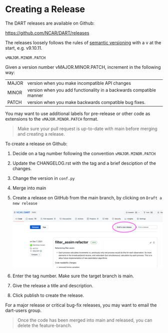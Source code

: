 # Creating a Release

The DART releases are available on Github:

<https://github.com/NCAR/DART/releases>

The releases loosely follows the rules of [semantic
versioning](https://semver.org/) with a v at the start, e.g. v9.10.11.

```
vMAJOR.MINOR.PATCH
```

Given a version number vMAJOR.MINOR.PATCH, increment in the following way:

|       |                                                                     |
|-------|---------------------------------------------------------------------|
| MAJOR | version when you make incompatible API changes                      |
| MINOR | version when you add functionality in a backwards compatible manner |
| PATCH | version when you make backwards compatible bug fixes.               |

You may want to use additional labels for pre-release or other code as
extensions to the `vMAJOR.MINOR.PATCH` format.

>Make sure your pull request is up-to-date with main before merging and
>creating a release.

To create a release on Github:

1.  Decide on a tag number following the convention
    `vMAJOR.MINOR.PATCH`

2.  Update the CHANGELOG.rst with the tag and a brief desciption of the
    changes.

3.  Change the version in `conf.py`

4.  Merge into main

5.  Create a release on GitHub from the main branch, by clicking on 
    `Draft a new release`

    ![draft-new-release](./images/new-release.png)

6.  Enter the tag number. Make sure the target branch is main.

7.  Give the release a title and description.

8.  Click publish to create the release.

For a major release or critical bug-fix releases, you may want to email
the dart-users group.

> Once the code has been merged into main and released, you can delete the 
feature-branch.

